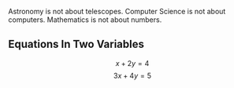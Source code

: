 Astronomy is not about telescopes.
Computer Science is not about computers.
Mathematics is not about numbers.

## Equations In Two Variables

$$ x+2y=4 $$
$$ 3x+4y=5 $$

